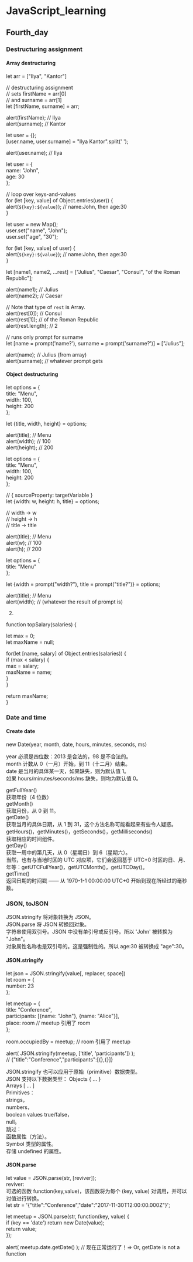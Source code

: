 # JavaScript_learning

## Fourth_day

### Destructuring assignment

#### Array destructuring

let arr = ["Ilya", "Kantor"]  

// destructuring assignment  
// sets firstName = arr[0]  
// and surname = arr[1]  
let [firstName, surname] = arr;  

alert(firstName); // Ilya  
alert(surname);  // Kantor  
  
let user = {};  
[user.name, user.surname] = "Ilya Kantor".split(' ');  

alert(user.name); // Ilya  
  
let user = {  
  name: "John",  
  age: 30  
};  

// loop over keys-and-values  
for (let [key, value] of Object.entries(user)) {  
  alert(`${key}:${value}`); // name:John, then age:30  
}  
  
let user = new Map();  
user.set("name", "John");  
user.set("age", "30");  

for (let [key, value] of user) {  
  alert(`${key}:${value}`); // name:John, then age:30  
}  
  
let [name1, name2, ...rest] = ["Julius", "Caesar", "Consul", "of the Roman Republic"];  

alert(name1); // Julius  
alert(name2); // Caesar  

// Note that type of `rest` is Array.  
alert(rest[0]); // Consul  
alert(rest[1]); // of the Roman Republic  
alert(rest.length); // 2  
  
// runs only prompt for surname  
let [name = prompt('name?'), surname = prompt('surname?')] = ["Julius"];  
  
alert(name);    // Julius (from array)  
alert(surname); // whatever prompt gets  
  
#### Object destructuring
let options = {  
  title: "Menu",  
  width: 100,  
  height: 200  
};  

let {title, width, height} = options;  

alert(title);  // Menu  
alert(width);  // 100  
alert(height); // 200  
  
let options = {  
  title: "Menu",  
  width: 100,  
  height: 200  
};  

// { sourceProperty: targetVariable }  
let {width: w, height: h, title} = options;  
  
// width -> w  
// height -> h  
// title -> title  
  
alert(title);  // Menu  
alert(w);      // 100  
alert(h);      // 200  
  
let options = {  
  title: "Menu"  
};  
  
let {width = prompt("width?"), title = prompt("title?")} = options;  
  
alert(title);  // Menu  
alert(width);  // (whatever the result of prompt is)  
  
2.  
function topSalary(salaries) {  
  
  let max = 0;  
  let maxName = null;  
  
  for(let [name, salary] of Object.entries(salaries)) {  
    if (max < salary) {  
      max = salary;  
      maxName = name;  
    }  
  }  
  
  return maxName;  
}
  
### Date and time
#### Create date
new Date(year, month, date, hours, minutes, seconds, ms)  

year 必须是四位数：2013 是合法的，98 是不合法的。  
month 计数从 0（一月）开始，到 11（十二月）结束。    
date 是当月的具体某一天，如果缺失，则为默认值 1。  
如果 hours/minutes/seconds/ms 缺失，则均为默认值 0。  
  
getFullYear()  
获取年份（4 位数）  
getMonth()  
获取月份，从 0 到 11。  
getDate()  
获取当月的具体日期，从 1 到 31，这个方法名称可能看起来有些令人疑惑。  
getHours()，getMinutes()，getSeconds()，getMilliseconds()  
获取相应的时间组件。  
getDay()  
获取一周中的第几天，从 0（星期日）到 6（星期六）。  
当然，也有与当地时区的 UTC 对应项，它们会返回基于 UTC+0 时区的日、月、年等：getUTCFullYear()，getUTCMonth()，getUTCDay()。  
getTime()  
返回日期的时间戳 —— 从 1970-1-1 00:00:00 UTC+0 开始到现在所经过的毫秒数。  

### JSON, toJSON
JSON.stringify 将对象转换为 JSON。  
JSON.parse 将 JSON 转换回对象。    
字符串使用双引号。JSON 中没有单引号或反引号。所以 'John' 被转换为 "John"。  
对象属性名称也是双引号的。这是强制性的。所以 age:30 被转换成 "age":30。 

#### JSON.stringify
let json = JSON.stringify(value[, replacer, space])  
let room = {  
  number: 23  
};  

let meetup = {  
  title: "Conference",  
  participants: [{name: "John"}, {name: "Alice"}],  
  place: room // meetup 引用了 room  
};  

room.occupiedBy = meetup; // room 引用了 meetup  

alert( JSON.stringify(meetup, ['title', 'participants']) );  
// {"title":"Conference","participants":[{},{}]}   
  
JSON.stringify 也可以应用于原始（primitive）数据类型。  
JSON 支持以下数据类型：
Objects { ... }  
Arrays [ ... ]  
Primitives：  
strings，  
numbers，  
boolean values true/false，  
null。  
跳过：  
函数属性（方法）。  
Symbol 类型的属性。  
存储 undefined 的属性。  

#### JSON.parse
let value = JSON.parse(str, [reviver]);  
reviver:  
可选的函数 function(key,value)，该函数将为每个 (key, value) 对调用，并可以对值进行转换。  
let str = '{"title":"Conference","date":"2017-11-30T12:00:00.000Z"}';  

let meetup = JSON.parse(str, function(key, value) {  
  if (key == 'date') return new Date(value);  
  return value;  
});  

alert( meetup.date.getDate() ); // 现在正常运行了！=> Or, getDate is not a function  
  